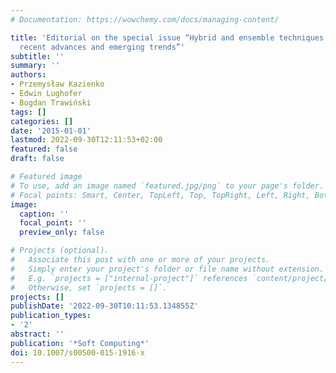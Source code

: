 ```yaml
---
# Documentation: https://wowchemy.com/docs/managing-content/

title: 'Editorial on the special issue “Hybrid and ensemble techniques in soft computing:
  recent advances and emerging trends”'
subtitle: ''
summary: ''
authors:
- Przemysław Kazienko
- Edwin Lughofer
- Bogdan Trawiński
tags: []
categories: []
date: '2015-01-01'
lastmod: 2022-09-30T12:11:53+02:00
featured: false
draft: false

# Featured image
# To use, add an image named `featured.jpg/png` to your page's folder.
# Focal points: Smart, Center, TopLeft, Top, TopRight, Left, Right, BottomLeft, Bottom, BottomRight.
image:
  caption: ''
  focal_point: ''
  preview_only: false

# Projects (optional).
#   Associate this post with one or more of your projects.
#   Simply enter your project's folder or file name without extension.
#   E.g. `projects = ["internal-project"]` references `content/project/deep-learning/index.md`.
#   Otherwise, set `projects = []`.
projects: []
publishDate: '2022-09-30T10:11:53.134855Z'
publication_types:
- '2'
abstract: ''
publication: '*Soft Computing*'
doi: 10.1007/s00500-015-1916-x
---
```

